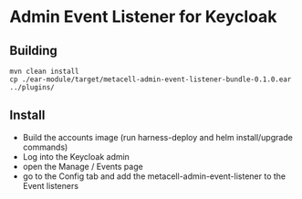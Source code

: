 # Admin Event Listener for Keycloak

## Building
```
mvn clean install
cp ./ear-module/target/metacell-admin-event-listener-bundle-0.1.0.ear ../plugins/
```

## Install

* Build the accounts image (run harness-deploy and helm install/upgrade commands)
* Log into the Keycloak admin
* open the Manage / Events page
* go to the Config tab and add the metacell-admin-event-listener to the Event listeners

